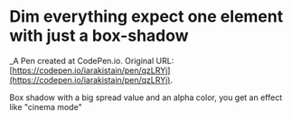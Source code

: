 # Dim everything expect one element with just a box-shadow
 _A Pen created at CodePen.io. Original URL: [https://codepen.io/iarakistain/pen/qzLRYj](https://codepen.io/iarakistain/pen/qzLRYj).

 Box shadow with a big spread value and an alpha color, you get an effect like "cinema mode"